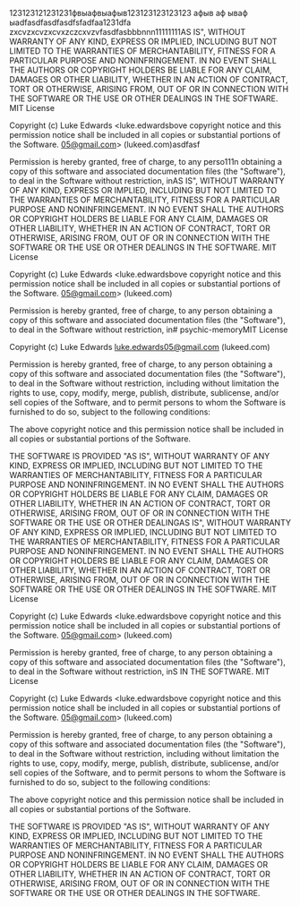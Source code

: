 123123121231231фвыафвыафыв123123123123123
афыв
аф
ываф
ыadfasdfasdfasdfsfadfaa1231dfa
zxcvzxcvzxcvxzczcxvzvfasdfasbbbnnn11111111AS IS", WITHOUT WARRANTY OF ANY KIND, EXPRESS OR IMPLIED, INCLUDING BUT NOT LIMITED TO THE WARRANTIES OF MERCHANTABILITY, FITNESS FOR A PARTICULAR PURPOSE AND NONINFRINGEMENT. IN NO EVENT SHALL THE AUTHORS OR COPYRIGHT HOLDERS BE LIABLE FOR ANY CLAIM, DAMAGES OR OTHER LIABILITY, WHETHER IN AN ACTION OF CONTRACT, TORT OR OTHERWISE, ARISING FROM, OUT OF OR IN CONNECTION WITH THE SOFTWARE OR THE USE OR OTHER DEALINGS IN THE SOFTWARE.
MIT License

Copyright (c) Luke Edwards <luke.edwardsbove copyright notice and this permission notice shall be included in all copies or substantial portions of the Software.
05@gmail.com> (lukeed.com)asdfasf

Permission is hereby granted, free of charge, to any perso111n obtaining a copy of this software and associated documentation files (the "Software"), to deal in the Software without restriction, inAS IS", WITHOUT WARRANTY OF ANY KIND, EXPRESS OR IMPLIED, INCLUDING BUT NOT LIMITED TO THE WARRANTIES OF MERCHANTABILITY, FITNESS FOR A PARTICULAR PURPOSE AND NONINFRINGEMENT. IN NO EVENT SHALL THE AUTHORS OR COPYRIGHT HOLDERS BE LIABLE FOR ANY CLAIM, DAMAGES OR OTHER LIABILITY, WHETHER IN AN ACTION OF CONTRACT, TORT OR OTHERWISE, ARISING FROM, OUT OF OR IN CONNECTION WITH THE SOFTWARE OR THE USE OR OTHER DEALINGS IN THE SOFTWARE.
MIT License

Copyright (c) Luke Edwards <luke.edwardsbove copyright notice and this permission notice shall be included in all copies or substantial portions of the Software.
05@gmail.com> (lukeed.com)

Permission is hereby granted, free of charge, to any person obtaining a copy of this software and associated documentation files (the "Software"), to deal in the Software without restriction, in# psychic-memoryMIT License

Copyright (c) Luke Edwards <luke.edwards05@gmail.com> (lukeed.com)

Permission is hereby granted, free of charge, to any person obtaining a copy of this software and associated documentation files (the "Software"), to deal in the Software without restriction, including without limitation the rights to use, copy, modify, merge, publish, distribute, sublicense, and/or sell copies of the Software, and to permit persons to whom the Software is furnished to do so, subject to the following conditions:

The above copyright notice and this permission notice shall be included in all copies or substantial portions of the Software.

THE SOFTWARE IS PROVIDED "AS IS", WITHOUT WARRANTY OF ANY KIND, EXPRESS OR IMPLIED, INCLUDING BUT NOT LIMITED TO THE WARRANTIES OF MERCHANTABILITY, FITNESS FOR A PARTICULAR PURPOSE AND NONINFRINGEMENT. IN NO EVENT SHALL THE AUTHORS OR COPYRIGHT HOLDERS BE LIABLE FOR ANY CLAIM, DAMAGES OR OTHER LIABILITY, WHETHER IN AN ACTION OF CONTRACT, TORT OR OTHERWISE, ARISING FROM, OUT OF OR IN CONNECTION WITH THE SOFTWARE OR THE USE OR OTHER DEALINGAS IS", WITHOUT WARRANTY OF ANY KIND, EXPRESS OR IMPLIED, INCLUDING BUT NOT LIMITED TO THE WARRANTIES OF MERCHANTABILITY, FITNESS FOR A PARTICULAR PURPOSE AND NONINFRINGEMENT. IN NO EVENT SHALL THE AUTHORS OR COPYRIGHT HOLDERS BE LIABLE FOR ANY CLAIM, DAMAGES OR OTHER LIABILITY, WHETHER IN AN ACTION OF CONTRACT, TORT OR OTHERWISE, ARISING FROM, OUT OF OR IN CONNECTION WITH THE SOFTWARE OR THE USE OR OTHER DEALINGS IN THE SOFTWARE.
MIT License

Copyright (c) Luke Edwards <luke.edwardsbove copyright notice and this permission notice shall be included in all copies or substantial portions of the Software.
05@gmail.com> (lukeed.com)

Permission is hereby granted, free of charge, to any person obtaining a copy of this software and associated documentation files (the "Software"), to deal in the Software without restriction, inS IN THE SOFTWARE.
MIT License

Copyright (c) Luke Edwards <luke.edwardsbove copyright notice and this permission notice shall be included in all copies or substantial portions of the Software.
05@gmail.com> (lukeed.com)

Permission is hereby granted, free of charge, to any person obtaining a copy of this software and associated documentation files (the "Software"), to deal in the Software without restriction, including without limitation the rights to use, copy, modify, merge, publish, distribute, sublicense, and/or sell copies of the Software, and to permit persons to whom the Software is furnished to do so, subject to the following conditions:

The above copyright notice and this permission notice shall be included in all copies or substantial portions of the Software.

THE SOFTWARE IS PROVIDED "AS IS", WITHOUT WARRANTY OF ANY KIND, EXPRESS OR IMPLIED, INCLUDING BUT NOT LIMITED TO THE WARRANTIES OF MERCHANTABILITY, FITNESS FOR A PARTICULAR PURPOSE AND NONINFRINGEMENT. IN NO EVENT SHALL THE AUTHORS OR COPYRIGHT HOLDERS BE LIABLE FOR ANY CLAIM, DAMAGES OR OTHER LIABILITY, WHETHER IN AN ACTION OF CONTRACT, TORT OR OTHERWISE, ARISING FROM, OUT OF OR IN CONNECTION WITH THE SOFTWARE OR THE USE OR OTHER DEALINGS IN THE SOFTWARE.
